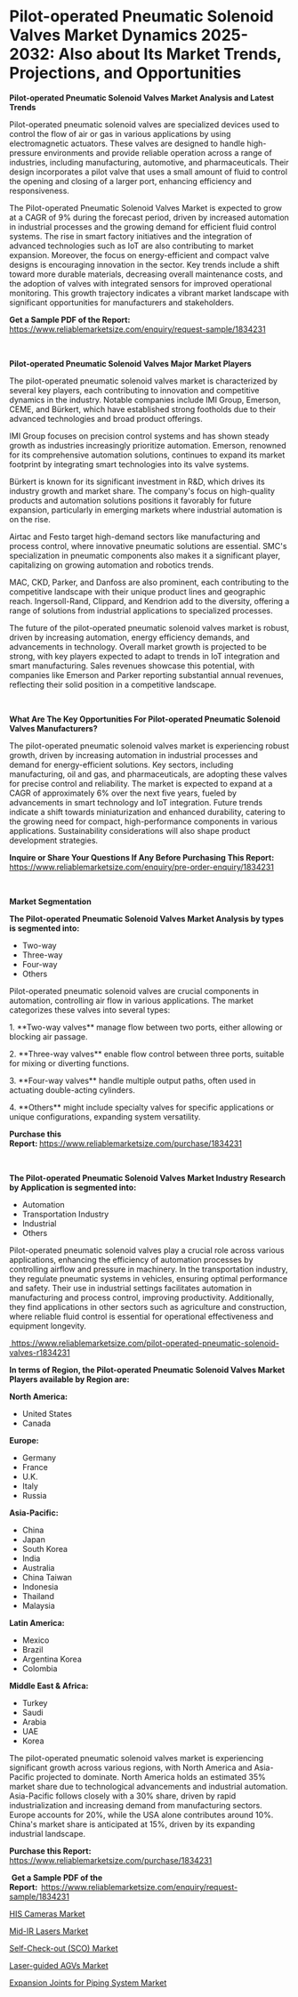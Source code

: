 <p><h1>Pilot-operated Pneumatic Solenoid Valves Market Dynamics 2025-2032: Also about Its Market Trends, Projections, and Opportunities</h1></p><p><strong>Pilot-operated Pneumatic Solenoid Valves Market Analysis and Latest Trends</strong></p>
<p><p>Pilot-operated pneumatic solenoid valves are specialized devices used to control the flow of air or gas in various applications by using electromagnetic actuators. These valves are designed to handle high-pressure environments and provide reliable operation across a range of industries, including manufacturing, automotive, and pharmaceuticals. Their design incorporates a pilot valve that uses a small amount of fluid to control the opening and closing of a larger port, enhancing efficiency and responsiveness.</p><p>The Pilot-operated Pneumatic Solenoid Valves Market is expected to grow at a CAGR of 9% during the forecast period, driven by increased automation in industrial processes and the growing demand for efficient fluid control systems. The rise in smart factory initiatives and the integration of advanced technologies such as IoT are also contributing to market expansion. Moreover, the focus on energy-efficient and compact valve designs is encouraging innovation in the sector. Key trends include a shift toward more durable materials, decreasing overall maintenance costs, and the adoption of valves with integrated sensors for improved operational monitoring. This growth trajectory indicates a vibrant market landscape with significant opportunities for manufacturers and stakeholders.</p></p>
<p><strong>Get a Sample PDF of the Report:&nbsp;</strong> <a href="https://www.reliablemarketsize.com/enquiry/request-sample/1834231?utm_campaign=1888&utm_medium=2&utm_source=Github&utm_content=ia&utm_term=12042025&utm_id=pilot-operated-pneumatic-solenoid-valves">https://www.reliablemarketsize.com/enquiry/request-sample/1834231</a></p>
<p>&nbsp;</p>
<p><strong>Pilot-operated Pneumatic Solenoid Valves Major Market Players</strong></p>
<p><p>The pilot-operated pneumatic solenoid valves market is characterized by several key players, each contributing to innovation and competitive dynamics in the industry. Notable companies include IMI Group, Emerson, CEME, and Bürkert, which have established strong footholds due to their advanced technologies and broad product offerings. </p><p>IMI Group focuses on precision control systems and has shown steady growth as industries increasingly prioritize automation. Emerson, renowned for its comprehensive automation solutions, continues to expand its market footprint by integrating smart technologies into its valve systems.</p><p>Bürkert is known for its significant investment in R&D, which drives its industry growth and market share. The company's focus on high-quality products and automation solutions positions it favorably for future expansion, particularly in emerging markets where industrial automation is on the rise.</p><p>Airtac and Festo target high-demand sectors like manufacturing and process control, where innovative pneumatic solutions are essential. SMC's specialization in pneumatic components also makes it a significant player, capitalizing on growing automation and robotics trends.</p><p>MAC, CKD, Parker, and Danfoss are also prominent, each contributing to the competitive landscape with their unique product lines and geographic reach. Ingersoll-Rand, Clippard, and Kendrion add to the diversity, offering a range of solutions from industrial applications to specialized processes.</p><p>The future of the pilot-operated pneumatic solenoid valves market is robust, driven by increasing automation, energy efficiency demands, and advancements in technology. Overall market growth is projected to be strong, with key players expected to adapt to trends in IoT integration and smart manufacturing. Sales revenues showcase this potential, with companies like Emerson and Parker reporting substantial annual revenues, reflecting their solid position in a competitive landscape.</p></p>
<p>&nbsp;</p>
<p><strong>What Are The Key Opportunities For Pilot-operated Pneumatic Solenoid Valves Manufacturers?</strong></p>
<p><p>The pilot-operated pneumatic solenoid valves market is experiencing robust growth, driven by increasing automation in industrial processes and demand for energy-efficient solutions. Key sectors, including manufacturing, oil and gas, and pharmaceuticals, are adopting these valves for precise control and reliability. The market is expected to expand at a CAGR of approximately 6% over the next five years, fueled by advancements in smart technology and IoT integration. Future trends indicate a shift towards miniaturization and enhanced durability, catering to the growing need for compact, high-performance components in various applications. Sustainability considerations will also shape product development strategies.</p></p>
<p><strong>Inquire or Share Your Questions If Any Before Purchasing This Report:</strong> <a href="https://www.reliablemarketsize.com/enquiry/pre-order-enquiry/1834231?utm_campaign=1888&utm_medium=2&utm_source=Github&utm_content=ia&utm_term=12042025&utm_id=pilot-operated-pneumatic-solenoid-valves">https://www.reliablemarketsize.com/enquiry/pre-order-enquiry/1834231</a></p>
<p>&nbsp;</p>
<p><strong>Market Segmentation</strong></p>
<p><strong>The Pilot-operated Pneumatic Solenoid Valves Market Analysis by types is segmented into:</strong></p>
<p><ul><li>Two-way</li><li>Three-way</li><li>Four-way</li><li>Others</li></ul></p>
<p><p>Pilot-operated pneumatic solenoid valves are crucial components in automation, controlling air flow in various applications. The market categorizes these valves into several types: </p><p>1. **Two-way valves** manage flow between two ports, either allowing or blocking air passage.  </p><p>2. **Three-way valves** enable flow control between three ports, suitable for mixing or diverting functions.  </p><p>3. **Four-way valves** handle multiple output paths, often used in actuating double-acting cylinders.  </p><p>4. **Others** might include specialty valves for specific applications or unique configurations, expanding system versatility.</p></p>
<p><strong>Purchase this Report:&nbsp;</strong><a href="https://www.reliablemarketsize.com/purchase/1834231?utm_campaign=1888&utm_medium=2&utm_source=Github&utm_content=ia&utm_term=12042025&utm_id=pilot-operated-pneumatic-solenoid-valves">https://www.reliablemarketsize.com/purchase/1834231</a></p>
<p>&nbsp;</p>
<p><strong>The Pilot-operated Pneumatic Solenoid Valves Market Industry Research by Application is segmented into:</strong></p>
<p><ul><li>Automation</li><li>Transportation Industry</li><li>Industrial</li><li>Others</li></ul></p>
<p><p>Pilot-operated pneumatic solenoid valves play a crucial role across various applications, enhancing the efficiency of automation processes by controlling airflow and pressure in machinery. In the transportation industry, they regulate pneumatic systems in vehicles, ensuring optimal performance and safety. Their use in industrial settings facilitates automation in manufacturing and process control, improving productivity. Additionally, they find applications in other sectors such as agriculture and construction, where reliable fluid control is essential for operational effectiveness and equipment longevity.</p></p>
<p><a href="https://www.reliablemarketsize.com/pilot-operated-pneumatic-solenoid-valves-r1834231?utm_campaign=1888&utm_medium=2&utm_source=Github&utm_content=ia&utm_term=12042025&utm_id=pilot-operated-pneumatic-solenoid-valves">&nbsp;https://www.reliablemarketsize.com/pilot-operated-pneumatic-solenoid-valves-r1834231</a></p>
<p><strong>In terms of Region, the Pilot-operated Pneumatic Solenoid Valves Market Players available by Region are:</strong></p>
<p>
    <p> <strong> North America: </strong>
        <ul>
            <li>United States</li>
            <li>Canada</li>
        </ul>
        </p> 
    <p> <strong> Europe: </strong>
        <ul>
            <li>Germany</li>
            <li>France</li>
            <li>U.K.</li>
            <li>Italy</li>
            <li>Russia</li>
        </ul>
        </p> 
    <p> <strong> Asia-Pacific: </strong>
        <ul>
            <li>China</li>
            <li>Japan</li>
            <li>South Korea</li>
            <li>India</li>
            <li>Australia</li>
            <li>China Taiwan</li>
            <li>Indonesia</li>
            <li>Thailand</li>
            <li>Malaysia</li>
        </ul>
        </p> 
    <p> <strong> Latin America: </strong>
        <ul>
            <li>Mexico</li>
            <li>Brazil</li>
            <li>Argentina Korea</li>
            <li>Colombia</li>
        </ul>
        </p> 
    <p> <strong> Middle East & Africa: </strong>
        <ul>
            <li>Turkey</li>
            <li>Saudi</li>
            <li>Arabia</li>
            <li>UAE</li>
            <li>Korea</li>
        </ul>
    </p>
    </p>
<p><p>The pilot-operated pneumatic solenoid valves market is experiencing significant growth across various regions, with North America and Asia-Pacific projected to dominate. North America holds an estimated 35% market share due to technological advancements and industrial automation. Asia-Pacific follows closely with a 30% share, driven by rapid industrialization and increasing demand from manufacturing sectors. Europe accounts for 20%, while the USA alone contributes around 10%. China's market share is anticipated at 15%, driven by its expanding industrial landscape.</p></p>
<p><strong>Purchase this Report: </strong><a href="https://www.reliablemarketsize.com/purchase/1834231?utm_campaign=1888&utm_medium=2&utm_source=Github&utm_content=ia&utm_term=12042025&utm_id=pilot-operated-pneumatic-solenoid-valves">https://www.reliablemarketsize.com/purchase/1834231</a></p>
<p>&nbsp;<strong>Get a Sample PDF of the Report:&nbsp;&nbsp;</strong><a href="https://www.reliablemarketsize.com/enquiry/request-sample/1834231?utm_campaign=1888&utm_medium=2&utm_source=Github&utm_content=ia&utm_term=12042025&utm_id=pilot-operated-pneumatic-solenoid-valves">https://www.reliablemarketsize.com/enquiry/request-sample/1834231</a></p>
<p><strong></strong></p>
<p><p><a href="https://github.com/julyju69/Market-Research-Report-List-6/blob/main/his-cameras-market.md?utm_campaign=1888&utm_medium=2&utm_source=Github&utm_content=ia&utm_term=12042025&utm_id=pilot-operated-pneumatic-solenoid-valves">HIS Cameras Market</a></p><p><a href="https://github.com/auriashetzxj/Market-Research-Report-List-1/blob/main/mid-ir-lasers-market.md?utm_campaign=1888&utm_medium=2&utm_source=Github&utm_content=ia&utm_term=12042025&utm_id=pilot-operated-pneumatic-solenoid-valves">Mid-IR Lasers Market</a></p><p><a href="https://github.com/pezezlarue7h/Market-Research-Report-List-1/blob/main/self-check-out-sco-market.md?utm_campaign=1888&utm_medium=2&utm_source=Github&utm_content=ia&utm_term=12042025&utm_id=pilot-operated-pneumatic-solenoid-valves">Self-Check-out (SCO) Market</a></p><p><a href="https://github.com/gdfhhhj/Market-Research-Report-List-7/blob/main/laser-guided-agvs-market.md?utm_campaign=1888&utm_medium=2&utm_source=Github&utm_content=ia&utm_term=12042025&utm_id=pilot-operated-pneumatic-solenoid-valves">Laser-guided AGVs Market</a></p><p><a href="https://github.com/wycheelwayeu/Market-Research-Report-List-1/blob/main/expansion-joints-for-piping-system-market.md?utm_campaign=1888&utm_medium=2&utm_source=Github&utm_content=ia&utm_term=12042025&utm_id=pilot-operated-pneumatic-solenoid-valves">Expansion Joints for Piping System Market</a></p></p>